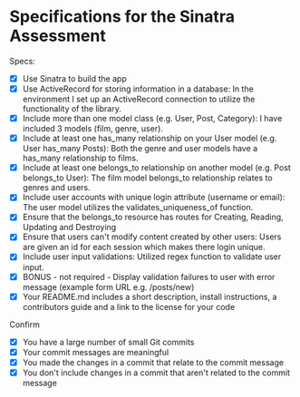 # Specifications for the Sinatra Assessment

Specs:
- [x] Use Sinatra to build the app
- [x] Use ActiveRecord for storing information in a database: In the environment I set up an ActiveRecord connection to utilize the functionality of the library.
- [x] Include more than one model class (e.g. User, Post, Category): I have included 3 models (film, genre, user).
- [x] Include at least one has_many relationship on your User model (e.g. User has_many Posts): Both the genre and user models have a has_many relationship to films.
- [x] Include at least one belongs_to relationship on another model (e.g. Post belongs_to User): The film model belongs_to relationship relates to genres and users.
- [x] Include user accounts with unique login attribute (username or email): The user model utilizes the validates_uniqueness_of function.
- [x] Ensure that the belongs_to resource has routes for Creating, Reading, Updating and Destroying
- [x] Ensure that users can't modify content created by other users: Users are given an id for each session which makes there login unique.
- [x] Include user input validations: Utilized regex function to validate user input.
- [x] BONUS - not required - Display validation failures to user with error message (example form URL e.g. /posts/new)
- [x] Your README.md includes a short description, install instructions, a contributors guide and a link to the license for your code

Confirm
- [x] You have a large number of small Git commits
- [x] Your commit messages are meaningful
- [x] You made the changes in a commit that relate to the commit message
- [x] You don't include changes in a commit that aren't related to the commit message
